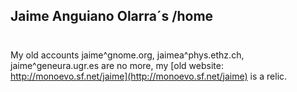 ## Jaime Anguiano Olarra´s /home


```markdown

```


### 

My old accounts jaime^gnome.org, jaimea^phys.ethz.ch, jaime^geneura.ugr.es are no more, my [old website: http://monoevo.sf.net/jaime](http://monoevo.sf.net/jaime) is a relic.
